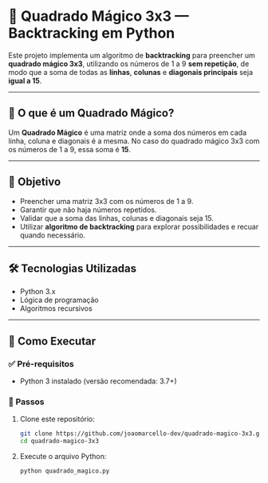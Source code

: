 # 🧩 Quadrado Mágico 3x3 — Backtracking em Python

Este projeto implementa um algoritmo de **backtracking** para preencher um **quadrado mágico 3x3**, utilizando os números de 1 a 9 **sem repetição**, de modo que a soma de todas as **linhas**, **colunas** e **diagonais principais** seja **igual a 15**.

---

## 📌 O que é um Quadrado Mágico?

Um **Quadrado Mágico** é uma matriz onde a soma dos números em cada linha, coluna e diagonais é a mesma. No caso do quadrado mágico 3x3 com os números de 1 a 9, essa soma é **15**.

---

## 🎯 Objetivo

- Preencher uma matriz 3x3 com os números de 1 a 9.
- Garantir que não haja números repetidos.
- Validar que a soma das linhas, colunas e diagonais seja 15.
- Utilizar **algoritmo de backtracking** para explorar possibilidades e recuar quando necessário.

---

## 🛠️ Tecnologias Utilizadas

- Python 3.x
- Lógica de programação
- Algoritmos recursivos

---

## 🚀 Como Executar

### ✅ Pré-requisitos

- Python 3 instalado (versão recomendada: 3.7+)

### 🔧 Passos

1. Clone este repositório:
   
   ```bash
   git clone https://github.com/joaomarcello-dev/quadrado-magico-3x3.git
   cd quadrado-magico-3x3
2. Execute o arquivo Python:
   
   ```bash
   python quadrado_magico.py
